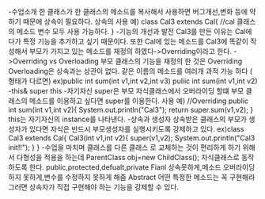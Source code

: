 -수업소개
한 클래스가 한 클래스의 메소드를 복사해서 사용하면 버그개선,변화 등에 약하기 때문에
상속이 필요하다.
상속의 사용 예)
class Cal3 extends Cal{
//cal 클래스의 메소드 변수 모두 사용 가능하다.
}
-기능의 개선과 발전
Cal3를 만든 이유는 Cal에 다가 특정 기능을 추가하고 싶기 때문이다.
또한 Cal에 있는 메소드를 Cal3에  똑같이 작성해서 부모가 가지고 있는 메소드를 재정의 하였다->Overriding이라고 한다.
->Overriding vs Overloading
부모 클래스의 기능을 재정의 한 것은 Overriding
Overloading은 상속과는 상관이 없다. 같은 이름의 메소드를 여러개 과적 가능 하다 ( 형태가 다르면)
ex)public int sum(int v1,int v2,int v3)
puliic int sum(int v1,int v2)
-this& super
this -자기자신 super은 부모
자식클래스에서 오버라이딩 할떄 부모 클래스의 메소드를 이용하고 싶다면 super를 이용한다.
사용 예)
//Overriding
public int sum(int v1,int v2){
System.out.println("Cal3");
return super.sum(v1,v2);
}
this는 자기자신의 instance를 나타낸다.
-상속과 생성자
상속받은 클래스의 부모가 생성자가 있다면 자식은 반드시 부모생성자를 실행시키도록 강제하고 있다.
ex)class Cal3 extends Cal{
Cal3(int v1,int v2){
super(v1,v2);
System.out.println("Cal3 init!!");
}
}
-수업을 마치며
클래스를 다른 클래스 로 교체하는 것이 편리하게 하기 위해서 다형성을 적용을 하는데
ParentClass obj=new ChildClass(); 자식클래스로 동작하도록 한다.
public,protected,defualt,private
Fianl 상속못하게,메소드 오버라이딩 하지 못하게,변수를 수정하지 못하게 해줌
Abstract 어떤 특정한 메소드는 꼭 구현해라 그러면 상속자가 직접 구현해야 하는 기능을 강제할 수 있다.


